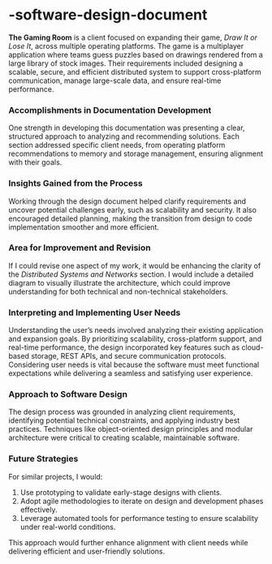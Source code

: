 # -software-design-document  
**The Gaming Room** 
is a client focused on expanding their game, *Draw It or Lose It*, across multiple operating platforms. The game is a multiplayer application where teams guess puzzles based on drawings rendered from a large library of stock images. Their requirements included designing a scalable, secure, and efficient distributed system to support cross-platform communication, manage large-scale data, and ensure real-time performance.

### Accomplishments in Documentation Development  
One strength in developing this documentation was presenting a clear, structured approach to analyzing and recommending solutions. Each section addressed specific client needs, from operating platform recommendations to memory and storage management, ensuring alignment with their goals.

### Insights Gained from the Process  
Working through the design document helped clarify requirements and uncover potential challenges early, such as scalability and security. It also encouraged detailed planning, making the transition from design to code implementation smoother and more efficient.

### Area for Improvement and Revision  
If I could revise one aspect of my work, it would be enhancing the clarity of the *Distributed Systems and Networks* section. I would include a detailed diagram to visually illustrate the architecture, which could improve understanding for both technical and non-technical stakeholders.

### Interpreting and Implementing User Needs  
Understanding the user’s needs involved analyzing their existing application and expansion goals. By prioritizing scalability, cross-platform support, and real-time performance, the design incorporated key features such as cloud-based storage, REST APIs, and secure communication protocols. Considering user needs is vital because the software must meet functional expectations while delivering a seamless and satisfying user experience.

### Approach to Software Design  
The design process was grounded in analyzing client requirements, identifying potential technical constraints, and applying industry best practices. Techniques like object-oriented design principles and modular architecture were critical to creating scalable, maintainable software.  

### Future Strategies  
For similar projects, I would:  
1. Use prototyping to validate early-stage designs with clients.  
2. Adopt agile methodologies to iterate on design and development phases effectively.  
3. Leverage automated tools for performance testing to ensure scalability under real-world conditions.  

This approach would further enhance alignment with client needs while delivering efficient and user-friendly solutions.
